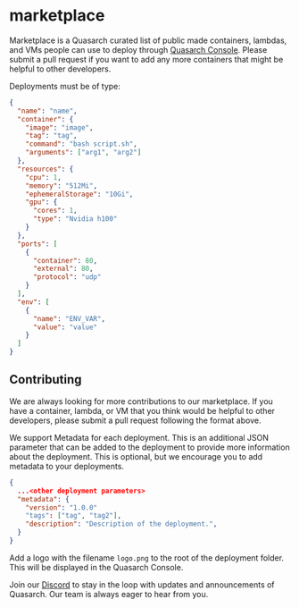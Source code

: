 # marketplace

Marketplace is a Quasarch curated list of public made containers, lambdas, and VMs people can use to deploy through [Quasarch Console](#). Please submit a pull request if you want to add any more containers that might be helpful to other developers.

Deployments must be of type:

```json
{
  "name": "name",
  "container": {
    "image": "image",
    "tag": "tag",
    "command": "bash script.sh",
    "arguments": ["arg1", "arg2"]
  },
  "resources": {
    "cpu": 1,
    "memory": "512Mi",
    "ephemeralStorage": "10Gi",
    "gpu": {
      "cores": 1,
      "type": "Nvidia h100"
    }
  },
  "ports": [
    {
      "container": 80,
      "external": 80,
      "protocol": "udp"
    }
  ],
  "env": [
    {
      "name": "ENV_VAR",
      "value": "value"
    }
  ]
}
```

## Contributing

We are always looking for more contributions to our marketplace. If you have a container, lambda, or VM that you think would be helpful to other developers, please submit a pull request following the format above.

We support Metadata for each deployment. This is an additional JSON parameter that can be added to the deployment to provide more information about the deployment. This is optional, but we encourage you to add metadata to your deployments.

```json
{
  ...<other deployment parameters>
  "metadata": {
    "version": "1.0.0"
    "tags": ["tag", "tag2"],
    "description": "Description of the deployment.",
  }
}
```

Add a logo with the filename `logo.png` to the root of the deployment folder. This will be displayed in the Quasarch Console.

Join our [Discord](https://discord.gg/gc9X3VhXJ8) to stay in the loop with updates and announcements of Quasarch. Our team is always eager to hear from you.
